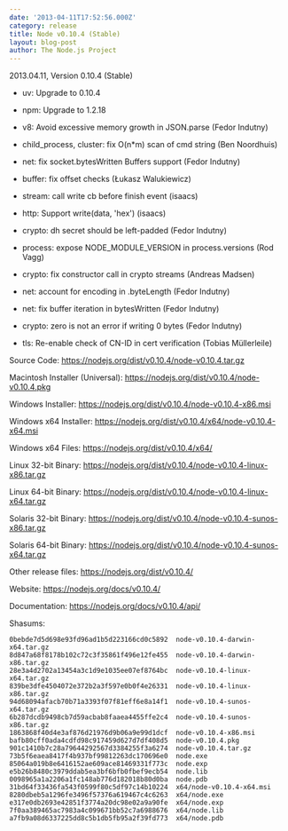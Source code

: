 ```yaml
---
date: '2013-04-11T17:52:56.000Z'
category: release
title: Node v0.10.4 (Stable)
layout: blog-post
author: The Node.js Project
---
```


2013.04.11, Version 0.10.4 (Stable)

- uv: Upgrade to 0.10.4

- npm: Upgrade to 1.2.18

- v8: Avoid excessive memory growth in JSON.parse (Fedor Indutny)

- child_process, cluster: fix O(n\*m) scan of cmd string (Ben Noordhuis)

- net: fix socket.bytesWritten Buffers support (Fedor Indutny)

- buffer: fix offset checks (Łukasz Walukiewicz)

- stream: call write cb before finish event (isaacs)

- http: Support write(data, 'hex') (isaacs)

- crypto: dh secret should be left-padded (Fedor Indutny)

- process: expose NODE_MODULE_VERSION in process.versions (Rod Vagg)

- crypto: fix constructor call in crypto streams (Andreas Madsen)

- net: account for encoding in .byteLength (Fedor Indutny)

- net: fix buffer iteration in bytesWritten (Fedor Indutny)

- crypto: zero is not an error if writing 0 bytes (Fedor Indutny)

- tls: Re-enable check of CN-ID in cert verification (Tobias Müllerleile)

Source Code: https://nodejs.org/dist/v0.10.4/node-v0.10.4.tar.gz

Macintosh Installer (Universal): https://nodejs.org/dist/v0.10.4/node-v0.10.4.pkg

Windows Installer: https://nodejs.org/dist/v0.10.4/node-v0.10.4-x86.msi

Windows x64 Installer: https://nodejs.org/dist/v0.10.4/x64/node-v0.10.4-x64.msi

Windows x64 Files: https://nodejs.org/dist/v0.10.4/x64/

Linux 32-bit Binary: https://nodejs.org/dist/v0.10.4/node-v0.10.4-linux-x86.tar.gz

Linux 64-bit Binary: https://nodejs.org/dist/v0.10.4/node-v0.10.4-linux-x64.tar.gz

Solaris 32-bit Binary: https://nodejs.org/dist/v0.10.4/node-v0.10.4-sunos-x86.tar.gz

Solaris 64-bit Binary: https://nodejs.org/dist/v0.10.4/node-v0.10.4-sunos-x64.tar.gz

Other release files: https://nodejs.org/dist/v0.10.4/

Website: https://nodejs.org/docs/v0.10.4/

Documentation: https://nodejs.org/docs/v0.10.4/api/

Shasums:

```
0bebde7d5d698e93fd96ad1b5d223166cd0c5892  node-v0.10.4-darwin-x64.tar.gz
8d847a68f8178b102c72c3f35861f496e12fe455  node-v0.10.4-darwin-x86.tar.gz
28e3a4d2702a13454a3c1d9e1035ee07ef8764bc  node-v0.10.4-linux-x64.tar.gz
839be3dfe4504072e372b2a3f597e0b0f4e26331  node-v0.10.4-linux-x86.tar.gz
94d68094afacb70b71a3393f07f81eff6e8a14f1  node-v0.10.4-sunos-x64.tar.gz
6b287dcdb9498cb7d59acbab8faaea4455ffe2c4  node-v0.10.4-sunos-x86.tar.gz
1863868f40d4e3af876d21976d9b06a9e99d1dcf  node-v0.10.4-x86.msi
bafb80cff0ada4cdfd98c917459d627d7df408d5  node-v0.10.4.pkg
901c1410b7c28a79644292567d3384255f3a6274  node-v0.10.4.tar.gz
73b5f6eaea8417f4b937bf99812263dc170696e0  node.exe
85064a019b8e6416152ae609ace81469331f773c  node.exp
e5b26b8480c3979ddab5ea3bf6bfb0fbef9ecb54  node.lib
0098965a1a2206a1fc148ab776d182018b80d0ba  node.pdb
31bd64f33436fa543f0599f80c5df97c14b10224  x64/node-v0.10.4-x64.msi
8280dbeb5a1296fe3496f57376a619467c4c6263  x64/node.exe
e317e0db2693e42851f3774a20dc98e02a9a90fe  x64/node.exp
7f0aa389465ac7983a4c099671bb52c7a6988676  x64/node.lib
a7fb9a08d6337225dd8c5b1db5fb95a2f39fd773  x64/node.pdb
```
